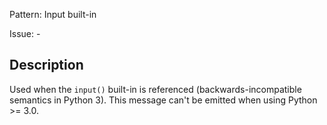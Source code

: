 Pattern: Input built-in

Issue: -

## Description

Used when the `input()` built-in is referenced (backwards-incompatible semantics in Python 3). This message can't be emitted when using Python >= 3.0.